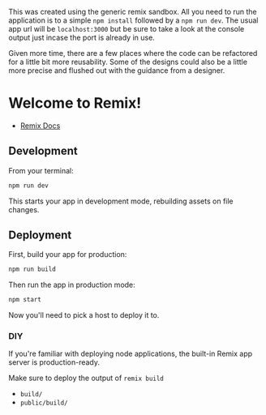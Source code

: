 This was created using the generic remix sandbox. All you need to run the application is to a simple `npm install` followed by a `npm run dev`. The usual app url will be `localhost:3000` but be sure to take a look at the console output just incase the port is already in use. 

Given more time, there are a few places where the code can be refactored for a little bit more reusability. Some of the designs could also be a little more precise and flushed out with the guidance from a designer. 


# Welcome to Remix!

- [Remix Docs](https://remix.run/docs)

## Development

From your terminal:

```sh
npm run dev
```

This starts your app in development mode, rebuilding assets on file changes.

## Deployment

First, build your app for production:

```sh
npm run build
```

Then run the app in production mode:

```sh
npm start
```

Now you'll need to pick a host to deploy it to.

### DIY

If you're familiar with deploying node applications, the built-in Remix app server is production-ready.

Make sure to deploy the output of `remix build`

- `build/`
- `public/build/`

